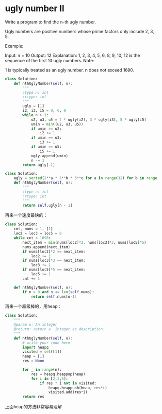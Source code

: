 # ugly number II

Write a program to find the n-th ugly number.

Ugly numbers are positive numbers whose prime factors only include 2, 3, 5.

Example:

Input: n = 10
Output: 12
Explanation: 1, 2, 3, 4, 5, 6, 8, 9, 10, 12 is the sequence of the first 10 ugly numbers.
Note:  

1 is typically treated as an ugly number.
n does not exceed 1690.


```python
class Solution:
    def nthUglyNumber(self, n):
        """
        :type n: int
        :rtype: int
        """
        ugly = [1]
        i2, i3, i5 = 0, 0, 0
        while n > 1:
            u2, u3, u5 = 2 * ugly[i2], 3 * ugly[i3], 5 * ugly[i5]
            umin = min((u2, u3, u5))
            if umin == u2:
                i2 += 1
            if umin == u3:
                i3 += 1
            if umin == u5:
                i5 += 1
            ugly.append(umin)
            n -= 1
        return ugly[-1]
```

```python
class Solution:
    ugly = sorted(2**a * 3**b * 5**c for a in range(32) for b in range(20) for c in range(14))
    def nthUglyNumber(self, n):
        """
        :type n: int
        :rtype: int
        """
        return self.ugly[n - 1]
```

再来一个速度最快的：

```python
class Solution:
    cnt, nums = 1, [1]
    loc2 = loc3 = loc5 = 0
    while cnt < 1690:
        next_item = min(nums[loc2]*2, nums[loc3]*3, nums[loc5]*5)
        nums.append(next_item)
        if nums[loc2]*2 == next_item:
            loc2 += 1
        if nums[loc3]*3 == next_item:
            loc3 += 1
        if nums[loc5]*5 == next_item:
            loc5 += 1
        cnt += 1

    def nthUglyNumber(self, n):
        if n > 0 and n <= len(self.nums):
            return self.nums[n-1]
```

再来一个超级棒的，用heap：

```python
class Solution:
    """
    @param n: An integer
    @return: return a  integer as description.
    """
    def nthUglyNumber(self, n):
        # write your code here
        import heapq
        visited = set([1])
        heap = [1]
        res = None

        for _ in range(n):
            res = heapq.heappop(heap)
            for i in [2,3,5]:
                if res * i not in visited:
                    heapq.heappush(heap, res*i)
                    visited.add(res*i)
        return res
```
上面heap的方法非常容易理解
